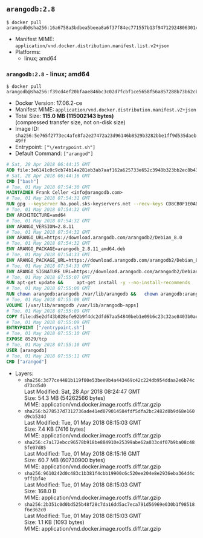 ## `arangodb:2.8`

```console
$ docker pull arangodb@sha256:16a6758a3bdbea5beea8a6f37f84ec771557b13f94712924806301c7e231db3d
```

-	Manifest MIME: `application/vnd.docker.distribution.manifest.list.v2+json`
-	Platforms:
	-	linux; amd64

### `arangodb:2.8` - linux; amd64

```console
$ docker pull arangodb@sha256:f39cd4ef20bfaae846bc3c02d7fcbf1ce5658f56a857288b73b62cb7067bf86a
```

-	Docker Version: 17.06.2-ce
-	Manifest MIME: `application/vnd.docker.distribution.manifest.v2+json`
-	Total Size: **115.0 MB (115002143 bytes)**  
	(compressed transfer size, not on-disk size)
-	Image ID: `sha256:5e765f2773ec4afe8fa2e27472a23d96146b8529b3282bbe1ff9d535daeb49ff`
-	Entrypoint: `["\/entrypoint.sh"]`
-	Default Command: `["arangod"]`

```dockerfile
# Sat, 28 Apr 2018 06:44:15 GMT
ADD file:3e6141c0c9cb74b14a281eb3ab7aaf162a625733e652c3948b323bb2ec8b4343 in / 
# Sat, 28 Apr 2018 06:44:16 GMT
CMD ["bash"]
# Tue, 01 May 2018 07:54:30 GMT
MAINTAINER Frank Celler <info@arangodb.com>
# Tue, 01 May 2018 07:54:31 GMT
RUN gpg --keyserver ha.pool.sks-keyservers.net --recv-keys CD8CB0F1E0AD5B52E93F41E7EA93F5E56E751E9B
# Tue, 01 May 2018 07:54:32 GMT
ENV ARCHITECTURE=amd64
# Tue, 01 May 2018 07:54:32 GMT
ENV ARANGO_VERSION=2.8.11
# Tue, 01 May 2018 07:54:32 GMT
ENV ARANGO_URL=https://download.arangodb.com/arangodb2/Debian_8.0
# Tue, 01 May 2018 07:54:32 GMT
ENV ARANGO_PACKAGE=arangodb_2.8.11_amd64.deb
# Tue, 01 May 2018 07:54:33 GMT
ENV ARANGO_PACKAGE_URL=https://download.arangodb.com/arangodb2/Debian_8.0/amd64/arangodb_2.8.11_amd64.deb
# Tue, 01 May 2018 07:54:33 GMT
ENV ARANGO_SIGNATURE_URL=https://download.arangodb.com/arangodb2/Debian_8.0/amd64/arangodb_2.8.11_amd64.deb.asc
# Tue, 01 May 2018 07:55:07 GMT
RUN apt-get update &&     apt-get install -y --no-install-recommends         libgoogle-perftools4         ca-certificates         pwgen         wget     &&     rm -rf /var/lib/apt/lists/* &&     wget ${ARANGO_SIGNATURE_URL} &&           wget ${ARANGO_PACKAGE_URL} &&             gpg --verify ${ARANGO_PACKAGE}.asc &&     dpkg -i ${ARANGO_PACKAGE} &&     sed -ri         -e 's!127\.0\.0\.1!0.0.0.0!g'         -e 's!^(file\s*=).*!\1 -!'         -e 's!^#\s*uid\s*=.*!uid = arangodb!'         -e 's!^#\s*gid\s*=.*!gid = arangodb!'         /etc/arangodb/arangod.conf     &&     apt-get purge -y --auto-remove ca-certificates wget &&     rm -f ${ARANGO_PACKAGE}*
# Tue, 01 May 2018 07:55:08 GMT
RUN chown arangodb:arangodb /var/lib/arangodb &&   chown arangodb:arangodb /var/lib/arangodb-apps
# Tue, 01 May 2018 07:55:08 GMT
VOLUME [/var/lib/arangodb /var/lib/arangodb-apps]
# Tue, 01 May 2018 07:55:09 GMT
COPY file:d5e2df43b028efe92b9f4dc2dfd67aa54840beb1e09b6c23c32ae8403b0ae7e4 in /entrypoint.sh 
# Tue, 01 May 2018 07:55:09 GMT
ENTRYPOINT ["/entrypoint.sh"]
# Tue, 01 May 2018 07:55:10 GMT
EXPOSE 8529/tcp
# Tue, 01 May 2018 07:55:10 GMT
USER [arangodb]
# Tue, 01 May 2018 07:55:11 GMT
CMD ["arangod"]
```

-	Layers:
	-	`sha256:3d77ce4481b119f00e53bee9b4a443469c42c224db954ddaa2e6b74cd73cd5d0`  
		Last Modified: Sat, 28 Apr 2018 08:24:47 GMT  
		Size: 54.3 MB (54262566 bytes)  
		MIME: application/vnd.docker.image.rootfs.diff.tar.gzip
	-	`sha256:b278537d7312736ade41ed079014584fdf5dfa2bc2482d0b9d68e160d9cb524d`  
		Last Modified: Tue, 01 May 2018 08:15:03 GMT  
		Size: 7.4 KB (7416 bytes)  
		MIME: application/vnd.docker.image.rootfs.diff.tar.gzip
	-	`sha256:c7a172ebcc96578b918be884910e25399abe62a033c4f07b9ba08c485fe07d85`  
		Last Modified: Tue, 01 May 2018 08:15:16 GMT  
		Size: 60.7 MB (60730900 bytes)  
		MIME: application/vnd.docker.image.rootfs.diff.tar.gzip
	-	`sha256:9610242d0c483c1b381f4cbb19900c6c520ee204e8e2936eba364d4c9ff1bf4e`  
		Last Modified: Tue, 01 May 2018 08:15:03 GMT  
		Size: 168.0 B  
		MIME: application/vnd.docker.image.rootfs.diff.tar.gzip
	-	`sha256:2b351c0d0bd525b48f28c7da16dd5ac7eca791d56969e030b1f98518f6e362c0`  
		Last Modified: Tue, 01 May 2018 08:15:03 GMT  
		Size: 1.1 KB (1093 bytes)  
		MIME: application/vnd.docker.image.rootfs.diff.tar.gzip
